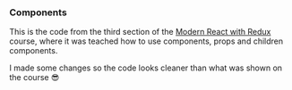 ###  Components
This is the code from the third section of the <a href="https://www.udemy.com/course/react-redux/">Modern React with Redux</a> course, where it was teached how to use components, props and children components.

I made some changes so the code looks cleaner than what was shown on the course 😎